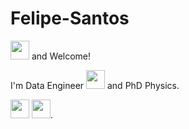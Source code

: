 # Felipe-Santos

<img src="https://cdn-icons-png.flaticon.com/512/3662/3662962.png" width="30" height="30"> and Welcome!


I'm Data Engineer <img src="https://cdn-icons-png.flaticon.com/512/2980/2980479.png" width="30" height="30"> and PhD Physics. 


<img src="https://cdn-icons-png.flaticon.com/512/1822/1822899.png" width="30" height="30"> <img src="https://cdn-icons-png.flaticon.com/512/3962/3962076.png" width="30" height="30">.

